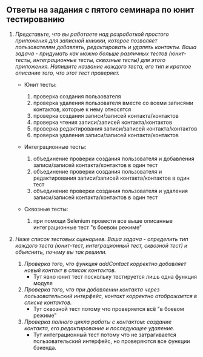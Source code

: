 ## **Ответы на задания с пятого семинара по юнит тестированию**

1. *Представьте, что вы работаете над разработкой простого приложения для записной книжки, которое позволяет пользователям добавлять, редактировать и удалять контакты.
Ваша задача - придумать как можно больше различных тестов (юнит-тесты, интеграционные тесты, сквозные тесты) для этого приложения. Напишите название каждого теста, его тип и краткое описание того, что этот тест проверяет.*

    - Юнит тесты:
        1. проверка создания пользователя
        1. проверка удаления пользователя вместе со всеми записями контактов, которые к нему относятся
        1. проверка создания записи/записей контакта/контактов
        1. проверка чтения записи/записей контакта/контактов
        1. проверка редактирования записи/записей контакта/контактов
        1. проверка удаления записи/записей контакта/контактов

    - Интеграционные тесты:
        1. объединение проверки создания пользователя и добавления записи/записей контакта/контактов в один тест
        1. объединение проверки создания пользователя и редактирования записи/записей контакта/контактов в один тест
        1. объединение проверки создания пользователя и удаления записи/записей контакта/контактов в один тест

    - Cквозные тесты:
        1. при помощи Selenium провести все выше описанные интеграционные тест "в боевом режиме"

1. *Ниже список тестовых сценариев. Ваша задача - определить тип каждого теста (юнит-тест, интеграционный тест, сквозной тест) и объяснить, почему вы так решили.*
    1. *Проверка того, что функция addContact корректно добавляет новый контакт в список контактов.*
        - Тут явно юнит тест поскольку тестируется лишь одна функция модуля
    1. *Проверка того, что при добавлении контакта через пользовательский интерфейс, контакт корректно отображается в списке контактов.*
        - Тут сквозной тест потому что проверяется всё "в боевом режиме"
    1. *Проверка полного цикла работы с контактом: создание контакта, его редактирование и последующее удаление.*
        - Тут интеграционный тест потому что не затрагивается пользовательский интерфейс, но проверяются все функции бэкенда.